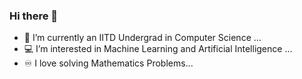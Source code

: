 ### Hi there 👋

<!--
**RaviSriTejaKuriseti/RaviSriTejaKuriseti** is a ✨ _special_ ✨ repository because its `README.md` (this file) appears on your GitHub profile.
-->


- 👨 I’m currently an IITD Undergrad in Computer Science ...
- 💻 I’m interested in Machine Learning and Artificial Intelligence ...
- ♾️ I love solving Mathematics Problems...


